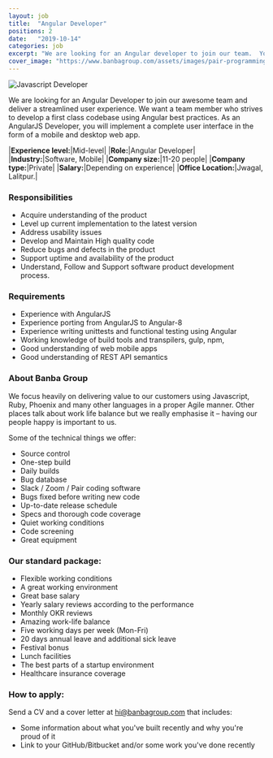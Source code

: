 ```yaml
---
layout: job
title:  "Angular Developer"
positions: 2
date:   "2019-10-14"
categories: job
excerpt: "We are looking for an Angular developer to join our team.  You'll be part of our growing team and get to make a huge impact on the culture of our organisation.  You'll be working on an exciting new product in an industry that has traction and users worldwide."
cover_image: "https://www.banbagroup.com/assets/images/pair-programming.png"
---
```

![Javascript Developer](https://www.banbagroup.com/assets/images/pair-programming.png "Javascript Developer")

We are looking for an Angular Developer to join our awesome team and deliver a streamlined user experience. We want a team member who strives to develop a first class codebase using Angular best practices. As an AngularJS Developer, you will implement a complete user interface in the form of a mobile and desktop web app.


|**Experience level:**|Mid-level|
|**Role:**|Angular Developer|
|**Industry:**|Software, Mobile|
|**Company size:**|11-20 people|
|**Company type:**|Private|
|**Salary:**|Depending on experience|
|**Office Location:**|Jwagal, Lalitpur.|


### Responsibilities
* Acquire understanding of the product 
* Level up current implementation to the latest version 
* Address usability issues 
* Develop and Maintain High quality code
* Reduce bugs and defects in the product 
* Support uptime and availability of the product
* Understand, Follow and Support software product development process.

### Requirements
* Experience with AngularJS
* Experience porting from AngularJS to Angular-8
* Experience writing unittests and functional testing using Angular
* Working knowledge of build tools and transpilers, gulp, npm, 
* Good understanding of web mobile apps 
* Good understanding of REST API semantics



### About Banba Group
We focus heavily on delivering value to our customers using Javascript, Ruby, Phoenix and many other languages in a proper Agile manner.  Other places talk about work life balance but we really emphasise it – having our people happy is important to us.

Some of the technical things we offer:
* Source control
* One-step build
* Daily builds
* Bug database
* Slack / Zoom / Pair coding software
* Bugs fixed before writing new code
* Up-to-date release schedule
* Specs and thorough code coverage
* Quiet working conditions
* Code screening
* Great equipment

### Our standard package:
* Flexible working conditions
* A great working environment 
* Great base salary
* Yearly salary reviews according to the performance
* Monthly OKR reviews
* Amazing work-life balance
* Five working days per week (Mon-Fri)
* 20 days annual leave and additional sick leave
* Festival bonus
* Lunch facilities
* The best parts of a startup environment
* Healthcare insurance coverage

### How to apply: 

Send a CV and a cover letter at hi@banbagroup.com that includes:
* Some information about what you've built recently and why you're proud of it
* Link to your GitHub/Bitbucket and/or some work you've done recently
